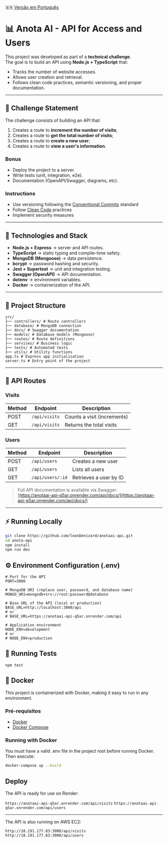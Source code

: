 🇧🇷 [Versão em Português](README.md)

# 📊 Anota AI - API for Access and Users

This project was developed as part of a **technical challenge**.  
The goal is to build an API using **Node.js + TypeScript** that:  

- Tracks the number of website accesses.  
- Allows user creation and retrieval.  
- Follows clean code practices, semantic versioning, and proper documentation.  

---

## 📜 Challenge Statement

The challenge consists of building an API that:

1. Creates a route to **increment the number of visits**;  
2. Creates a route to **get the total number of visits**;  
3. Creates a route to **create a new user**;  
4. Creates a route to **view a user's information**.  

### Bonus
- Deploy the project to a server.  
- Write tests (unit, integration, e2e).  
- Documentation (OpenAPI/Swagger, diagrams, etc).  

### Instructions
- Use versioning following the [Conventional Commits](https://www.conventionalcommits.org/en/v1.0.0/#summary) standard  
- Follow [Clean Code](https://github.com/ryanmcdermott/clean-code-javascript) practices  
- Implement security measures  

---

## 🚀 Technologies and Stack

- **Node.js + Express** → server and API routes.  
- **TypeScript** → static typing and compile-time safety.  
- **MongoDB (Mongoose)** → data persistence.  
- **bcrypt** → password hashing and security.  
- **Jest + Supertest** → unit and integration testing.  
- **Swagger (OpenAPI)** → API documentation.  
- **dotenv** → environment variables.  
- **Docker** → containerization of the API.  

---

## 📂 Project Structure
```
src/
├── controllers/ # Route controllers  
├── database/ # MongoDB connection
├── docs/ # Swagger documentation
├── models/ # Database models (Mongoose)
├── routes/ # Route definitions
├── services/ # Business logic
├── tests/ # Automated tests
├── utils/ # Utility functions
app.ts # Express app initialization
server.ts # Entry point of the project

```
---

## 🔗 API Routes

### **Visits**
| Method | Endpoint       | Description                  |
|--------|----------------|------------------------------|
| POST   | `/api/visits`  | Counts a visit (increments) |
| GET    | `/api/visits`  | Returns the total visits     |

### **Users**
| Method | Endpoint          | Description                |
|--------|------------------|----------------------------|
| POST   | `/api/users`      | Creates a new user         |
| GET    | `/api/users`      | Lists all users            |
| GET    | `/api/users/:id`  | Retrieves a user by ID     |

> Full API documentation is available via Swagger:  
> [https://anotaai-api-q5ar.onrender.com/api/docs/](https://anotaai-api-q5ar.onrender.com/api/docs/)

---

## ⚡ Running Locally

```bash
git clone https://github.com/leonDenizard/anotaai-api.git
cd anota-api
npm install
npm run dev

```
## ⚙️ Environment Configuration (.env)

```
# Port for the API
PORT=3000

# MongoDB URI (replace user, password, and database name)
MONGO_URI=mongodb+srv://root:password@database

# Base URL of the API (local or production)
BASE_URL=http://localhost:3000/api
# or
# BASE_URL=https://anotaai-api-q5ar.onrender.com/api

# Application environment
NODE_ENV=development
# or
# NODE_ENV=production
```
## 🧪 Running Tests
```
npm test
```

## 🐳 Docker

This project is containerized with Docker, making it easy to run in any environment.

### Pré-requisitos
- [Docker](https://docs.docker.com/get-docker/)
- [Docker Compose](https://docs.docker.com/compose/install/)

### Running with Docker
You must have a valid .env file in the project root before running Docker. Then execute:


```bash
docker-compose up --build
```
## Deploy

The API is ready for use on Render:

`https://anotaai-api-q5ar.onrender.com/api/visits`
`https://anotaai-api-q5ar.onrender.com/api/users`

---

The API is also running on AWS EC2:

`http://18.191.177.83:3000/api/visits`
`http://18.191.177.83:3000/api/users` 